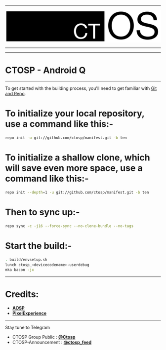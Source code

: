 ------------------------------------------
     
<p align="center">
 <img src="https://github.com/ctosp/manifest/blob/pie/logo.png" > 
</p>

------------------------------------------

------------------------------------------
# CTOSP - Android Q #
------------------------------------------

To get started with the building process, you'll need to get familiar with [Git and Repo](http://source.android.com/source/using-repo.html).


# To initialize your local repository, use a command like this:-

```bash
repo init -u git://github.com/ctosp/manifest.git -b ten
```

# To initialize a shallow clone, which will save even more space, use a command like this:-

```bash
repo init --depth=1 -u git://github.com/ctosp/manifest.git -b ten
```

# Then to sync up:- 

```bash
repo sync -c -j16 --force-sync --no-clone-bundle --no-tags
```

# Start the build:-

```bash
. build/envsetup.sh
lunch ctosp_<devicecodename>-userdebug
mka bacon -jx
 ```
---------------------------------------

Credits:
=======
 * [**AOSP**](https://android.googlesource.com)
 * [**PixelExperience**](https://github.com/PixelExperience)
 
----------------------------------------------

Stay tune to Telegram

* CTOSP Group Public : [**@Ctosp**](https://t.me/CTOSP)
* CTOSP-Announcement : [**@ctosp_feed**](https://t.me/ctosp_feed)

